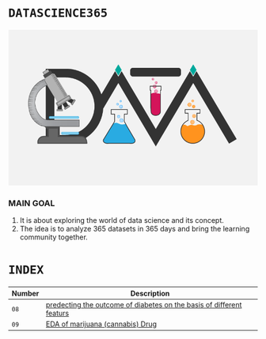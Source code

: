 # `DATASCIENCE365` 

![](https://github.com/HiteshGorana/DataScience365/blob/master/Awesom-Data-Science4.png)

### MAIN GOAL

1. It is about exploring the world of data science and its concept.
2. The idea is to analyze 365 datasets in 365 days and bring the learning community together.


# `INDEX`
| Number | Description |
|---|-------------|
| `08`   | [predecting the outcome of diabetes on the basis of different featurs ](https://github.com/HiteshGorana/DataScience365/blob/master/08%20Date%20-7-9-2018/prediction.ipynb) |
|`09`|[EDA of marijuana (cannabis) Drug]()|


